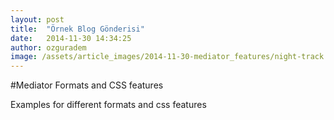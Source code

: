 ```yaml
---
layout: post
title:  "Örnek Blog Gönderisi"
date:   2014-11-30 14:34:25
author: ozguradem
image: /assets/article_images/2014-11-30-mediator_features/night-track.JPG
---
```


#Mediator Formats and CSS features

Examples for different formats and css features


